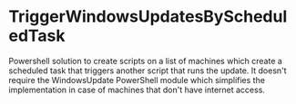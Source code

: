 # TriggerWindowsUpdatesByScheduledTask
Powershell solution to create scripts on a list of machines which create a scheduled task that triggers another script that runs the update. It doesn't require the WindowsUpdate PowerShell module which simplifies the implementation in case of machines that don't have internet access.
